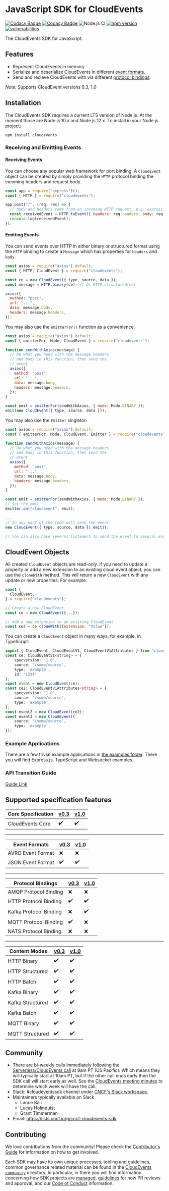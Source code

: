 # JavaScript SDK for CloudEvents

[![Codacy Badge](https://app.codacy.com/project/badge/Grade/2e29a55fb4084ecca4642d72dc4c83d4)](https://www.codacy.com/gh/cloudevents/sdk-javascript/dashboard?utm_source=github.com&amp;utm_medium=referral&amp;utm_content=cloudevents/sdk-javascript&amp;utm_campaign=Badge_Grade)
[![Codacy Badge](https://app.codacy.com/project/badge/Coverage/2e29a55fb4084ecca4642d72dc4c83d4)](https://www.codacy.com/gh/cloudevents/sdk-javascript/dashboard?utm_source=github.com&utm_medium=referral&utm_content=cloudevents/sdk-javascript&utm_campaign=Badge_Coverage)
![Node.js CI](https://github.com/cloudevents/sdk-javascript/workflows/Node.js%20CI/badge.svg)
[![npm version](https://img.shields.io/npm/v/cloudevents.svg)](https://www.npmjs.com/package/cloudevents)
[![vulnerabilities](https://snyk.io/test/github/cloudevents/sdk-javascript/badge.svg)](https://snyk.io/test/github/cloudevents/sdk-javascript)

The CloudEvents SDK for JavaScript.

## Features

- Represent CloudEvents in memory
- Serialize and deserialize CloudEvents in different [event formats](https://github.com/cloudevents/spec/blob/v1.0/spec.md#event-format).
- Send and recieve CloudEvents with via different [protocol bindings](https://github.com/cloudevents/spec/blob/v1.0/spec.md#protocol-binding).

_Note:_ Supports CloudEvent versions 0.3, 1.0

## Installation

The CloudEvents SDK requires a current LTS version of Node.js. At the moment
those are Node.js 10.x and Node.js 12.x. To install in your Node.js project:

```console
npm install cloudevents
```

### Receiving and Emitting Events

#### Receiving Events

You can choose any popular web framework for port binding. A `CloudEvent`
object can be created by simply providing the `HTTP` protocol binding
the incoming headers and request body.

```js
const app = require("express")();
const { HTTP } = require("cloudevents");

app.post("/", (req, res) => {
  // body and headers come from an incoming HTTP request, e.g. express.js
  const receivedEvent = HTTP.toEvent({ headers: req.headers, body: req.body });
  console.log(receivedEvent);
});
```

#### Emitting Events

You can send events over HTTP in either binary or structured format
using the `HTTP` binding to create a `Message` which has properties
for `headers` and `body`.

```js
const axios = require("axios").default;
const { HTTP, CloudEvent } = require("cloudevents");

const ce = new CloudEvent({ type, source, data });
const message = HTTP.binary(ce); // Or HTTP.structured(ce)

axios({
  method: "post",
  url: "...",
  data: message.body,
  headers: message.headers,
});
```

You may also use the `emitterFor()` function as a convenience.

```js
const axios = require("axios").default;
const { emitterFor, Mode, CloudEvent } = require("cloudevents");

function sendWithAxios(message) {
  // Do what you need with the message headers
  // and body in this function, then send the
  // event
  axios({
    method: "post",
    url: "...",
    data: message.body,
    headers: message.headers,
  });
}

const emit = emitterFor(sendWithAxios, { mode: Mode.BINARY });
emit(new CloudEvent({ type, source, data }));
```

You may also use the `Emitter` singleton

```js
const axios = require("axios").default;
const { emitterFor, Mode, CloudEvent, Emitter } = require("cloudevents");

function sendWithAxios(message) {
  // Do what you need with the message headers
  // and body in this function, then send the
  // event
  axios({
    method: "post",
    url: "...",
    data: message.body,
    headers: message.headers,
  });
}

const emit = emitterFor(sendWithAxios, { mode: Mode.BINARY });
// Set the emit
Emitter.on("cloudevent", emit);

...
// In any part of the code will send the event
new CloudEvent({ type, source, data }).emit();

// You can also have several listeners to send the event to several endpoints
```

## CloudEvent Objects

All created `CloudEvent` objects are read-only. If you need to update a property or add a new extension to an existing cloud event object, you can use the `cloneWith` method. This will return a new `CloudEvent` with any update or new properties. For example:

```js
const {
  CloudEvent,
} = require("cloudevents");

// Create a new CloudEvent
const ce = new CloudEvent({...});

// Add a new extension to an existing CloudEvent
const ce2 = ce.cloneWith({extension: "Value"});
```

You can create a `CloudEvent` object in many ways, for example, in TypeScript:

```ts
import { CloudEvent, CloudEventV1, CloudEventV1Attributes } from "cloudevents";
const ce: CloudEventV1<string> = {
    specversion: '1.0',
    source: '/some/source',
    type: 'example',
    id: '1234'
};
const event = new CloudEvent(ce);
const ce2: CloudEventV1Attributes<string> = {
    specversion: '1.0',
    source: '/some/source',
    type: 'example',
};
const event2 = new CloudEvent(ce2);
const event3 = new CloudEvent({
    source: '/some/source',
    type: 'example',
});
```

### Example Applications

There are a few trivial example applications in
[the examples folder](https://github.com/cloudevents/sdk-javascript/tree/main/examples).
There you will find Express.js, TypeScript and Websocket examples.


### API Transition Guide

[Guide Link](./API_TRANSITION_GUIDE.md)

## Supported specification features

| Core Specification | [v0.3](https://github.com/cloudevents/spec/blob/v0.3/spec.md) | [v1.0](https://github.com/cloudevents/spec/blob/v1.0/spec.md) |
| ------------------ | ------------------------------------------------------------- | ------------------------------------------------------------- |
| CloudEvents Core   | :heavy_check_mark:                                            | :heavy_check_mark:                                            |

---

| Event Formats     | [v0.3](https://github.com/cloudevents/spec/tree/v0.3) | [v1.0](https://github.com/cloudevents/spec/blob/v1.0/spec.md#event-format) |
| ----------------- | ----------------------------------------------------- | ----------------------------------------------------- |
| AVRO Event Format | :x:                                                   | :x:                                                   |
| JSON Event Format | :heavy_check_mark:                                    | :heavy_check_mark:                                    |

---

| Protocol Bindings    | [v0.3](https://github.com/cloudevents/spec/tree/v0.3) | [v1.0](https://github.com/cloudevents/spec/blob/v1.0/spec.md#protocol-binding) |
| ---------------------- | ----------------------------------------------------- | ----------------------------------------------------- |
| AMQP Protocol Binding  | :x:                                                   | :x:                                                   |
| HTTP Protocol Binding  | :heavy_check_mark:                                    | :heavy_check_mark:                                    |
| Kafka Protocol Binding | :x:                                                   | :heavy_check_mark:                                                   |
| MQTT Protocol Binding  | :heavy_check_mark:                                                   | :x:                                                   |
| NATS Protocol Binding  | :x:                                                   | :x:                                                   |

---

| Content Modes    | [v0.3](https://github.com/cloudevents/spec/tree/v0.3) | [v1.0](https://github.com/cloudevents/spec/blob/v1.0/http-protocol-binding.md#13-content-modes) |
| ---------------------- | ----------------------------------------------------- | ----------------------------------------------------- |
| HTTP Binary  | :heavy_check_mark:                                                   | :heavy_check_mark:                                                   |
| HTTP Structured  | :heavy_check_mark:                                    | :heavy_check_mark:                                    |
| HTTP Batch  | :heavy_check_mark:                                    | :heavy_check_mark:                                    |
| Kafka Binary  | :heavy_check_mark:                                                   | :heavy_check_mark:                                                   |
| Kafka Structured  | :heavy_check_mark:                                    | :heavy_check_mark:                                    |
| Kafka Batch  | :heavy_check_mark:                                    | :heavy_check_mark:  
| MQTT Binary  | :heavy_check_mark:                                                   | :heavy_check_mark:                                                   |
| MQTT Structured  | :heavy_check_mark:                                    | :heavy_check_mark:                                    |

## Community

- There are bi-weekly calls immediately following the [Serverless/CloudEvents
  call](https://github.com/cloudevents/spec#meeting-time) at
  9am PT (US Pacific). Which means they will typically start at 10am PT, but
  if the other call ends early then the SDK call will start early as well.
  See the [CloudEvents meeting minutes](https://docs.google.com/document/d/1OVF68rpuPK5shIHILK9JOqlZBbfe91RNzQ7u_P7YCDE/edit#)
  to determine which week will have the call.
- Slack: #cloudeventssdk channel under
  [CNCF's Slack workspace](https://slack.cncf.io/).
- Maintainers typically available on Slack
  - Lance Ball
  - Lucas Holmquist
  - Grant Timmerman
- Email: https://lists.cncf.io/g/cncf-cloudevents-sdk

## Contributing

We love contributions from the community! Please check the
[Contributor's Guide](https://github.com/cloudevents/sdk-javascript/blob/main/CONTRIBUTING.md)
for information on how to get involved.

Each SDK may have its own unique processes, tooling and guidelines, common
governance related material can be found in the
[CloudEvents `community`](https://github.com/cloudevents/spec/tree/master/community)
directory. In particular, in there you will find information concerning
how SDK projects are
[managed](https://github.com/cloudevents/spec/blob/master/community/SDK-GOVERNANCE.md),
[guidelines](https://github.com/cloudevents/spec/blob/master/community/SDK-maintainer-guidelines.md)
for how PR reviews and approval, and our
[Code of Conduct](https://github.com/cloudevents/spec/blob/master/community/GOVERNANCE.md#additional-information)
information.
